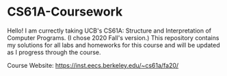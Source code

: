 # CS61A-Coursework
Hello! I am currectly taking UCB's CS61A: Structure and Interpretation of Computer Programs. (I chose 2020 Fall's version.) 
This repository contains my solutions for all labs and homeworks for this course and will be updated as I progress through the course.

Course Website: https://inst.eecs.berkeley.edu/~cs61a/fa20/
